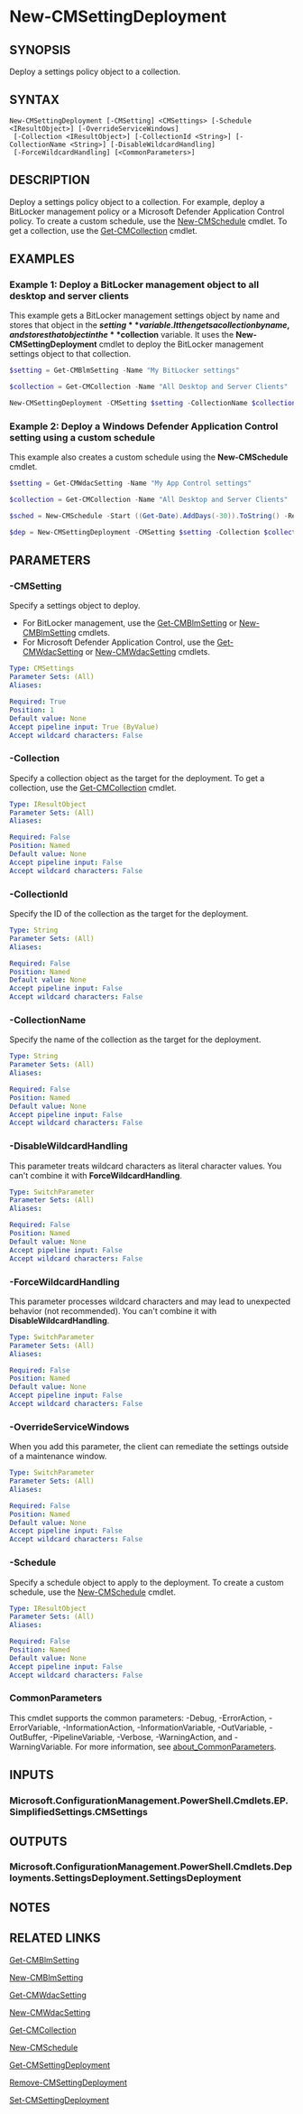 ﻿---
external help file: AdminUI.PS.dll-Help.xml
Module Name: ConfigurationManager
ms.date: 08/20/2020
online version:
schema: 2.0.0
---

# New-CMSettingDeployment

## SYNOPSIS

Deploy a settings policy object to a collection.

## SYNTAX

```
New-CMSettingDeployment [-CMSetting] <CMSettings> [-Schedule <IResultObject>] [-OverrideServiceWindows]
 [-Collection <IResultObject>] [-CollectionId <String>] [-CollectionName <String>] [-DisableWildcardHandling]
 [-ForceWildcardHandling] [<CommonParameters>]
```

## DESCRIPTION

Deploy a settings policy object to a collection. For example, deploy a BitLocker management policy or a Microsoft Defender Application Control policy. To create a custom schedule, use the [New-CMSchedule](New-CMSchedule.md) cmdlet. To get a collection, use the [Get-CMCollection](Get-CMCollection.md) cmdlet.

## EXAMPLES

### Example 1: Deploy a BitLocker management object to all desktop and server clients

This example gets a BitLocker management settings object by name and stores that object in the **$setting** variable. It then gets a collection by name, and stores that object in the **$collection** variable. It uses the **New-CMSettingDeployment** cmdlet to deploy the BitLocker management settings object to that collection.

```powershell
$setting = Get-CMBlmSetting -Name "My BitLocker settings"

$collection = Get-CMCollection -Name "All Desktop and Server Clients"

New-CMSettingDeployment -CMSetting $setting -CollectionName $collection.Name
```

### Example 2: Deploy a Windows Defender Application Control setting using a custom schedule

This example also creates a custom schedule using the **New-CMSchedule** cmdlet.

```powershell
$setting = Get-CMWdacSetting -Name "My App Control settings"

$collection = Get-CMCollection -Name "All Desktop and Server Clients"

$sched = New-CMSchedule -Start ((Get-Date).AddDays(-30)).ToString() -RecurCount 7 -RecurInterval Minutes

$dep = New-CMSettingDeployment -CMSetting $setting -Collection $collection -Schedule $sched
```

## PARAMETERS

### -CMSetting

Specify a settings object to deploy.

- For BitLocker management, use the [Get-CMBlmSetting](Get-CMBlmSetting.md) or [New-CMBlmSetting](New-CMBlmSetting.md) cmdlets.
- For Microsoft Defender Application Control, use the [Get-CMWdacSetting](Get-CMWdacSetting.md) or [New-CMWdacSetting](New-CMWdacSetting.md) cmdlets.

```yaml
Type: CMSettings
Parameter Sets: (All)
Aliases:

Required: True
Position: 1
Default value: None
Accept pipeline input: True (ByValue)
Accept wildcard characters: False
```

### -Collection

Specify a collection object as the target for the deployment. To get a collection, use the [Get-CMCollection](Get-CMCollection.md) cmdlet.

```yaml
Type: IResultObject
Parameter Sets: (All)
Aliases:

Required: False
Position: Named
Default value: None
Accept pipeline input: False
Accept wildcard characters: False
```

### -CollectionId

Specify the ID of the collection as the target for the deployment.

```yaml
Type: String
Parameter Sets: (All)
Aliases:

Required: False
Position: Named
Default value: None
Accept pipeline input: False
Accept wildcard characters: False
```

### -CollectionName

Specify the name of the collection as the target for the deployment.

```yaml
Type: String
Parameter Sets: (All)
Aliases:

Required: False
Position: Named
Default value: None
Accept pipeline input: False
Accept wildcard characters: False
```

### -DisableWildcardHandling

This parameter treats wildcard characters as literal character values. You can't combine it with **ForceWildcardHandling**.

```yaml
Type: SwitchParameter
Parameter Sets: (All)
Aliases:

Required: False
Position: Named
Default value: None
Accept pipeline input: False
Accept wildcard characters: False
```

### -ForceWildcardHandling

This parameter processes wildcard characters and may lead to unexpected behavior (not recommended). You can't combine it with **DisableWildcardHandling**.

```yaml
Type: SwitchParameter
Parameter Sets: (All)
Aliases:

Required: False
Position: Named
Default value: None
Accept pipeline input: False
Accept wildcard characters: False
```

### -OverrideServiceWindows

When you add this parameter, the client can remediate the settings outside of a maintenance window.

```yaml
Type: SwitchParameter
Parameter Sets: (All)
Aliases:

Required: False
Position: Named
Default value: None
Accept pipeline input: False
Accept wildcard characters: False
```

### -Schedule

Specify a schedule object to apply to the deployment. To create a custom schedule, use the [New-CMSchedule](New-CMSchedule.md) cmdlet.

```yaml
Type: IResultObject
Parameter Sets: (All)
Aliases:

Required: False
Position: Named
Default value: None
Accept pipeline input: False
Accept wildcard characters: False
```

### CommonParameters
This cmdlet supports the common parameters: -Debug, -ErrorAction, -ErrorVariable, -InformationAction, -InformationVariable, -OutVariable, -OutBuffer, -PipelineVariable, -Verbose, -WarningAction, and -WarningVariable. For more information, see [about_CommonParameters](http://go.microsoft.com/fwlink/?LinkID=113216).

## INPUTS

### Microsoft.ConfigurationManagement.PowerShell.Cmdlets.EP.SimplifiedSettings.CMSettings

## OUTPUTS

### Microsoft.ConfigurationManagement.PowerShell.Cmdlets.Deployments.SettingsDeployment.SettingsDeployment

## NOTES

## RELATED LINKS

[Get-CMBlmSetting](Get-CMBlmSetting.md)

[New-CMBlmSetting](New-CMBlmSetting.md)

[Get-CMWdacSetting](Get-CMWdacSetting.md)

[New-CMWdacSetting](New-CMWdacSetting.md)

[Get-CMCollection](Get-CMCollection.md)

[New-CMSchedule](New-CMSchedule.md)

[Get-CMSettingDeployment](Get-CMSettingDeployment.md)

[Remove-CMSettingDeployment](Remove-CMSettingDeployment.md)

[Set-CMSettingDeployment](Set-CMSettingDeployment.md)
